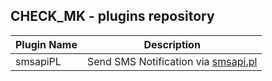 CHECK_MK - plugins repository
-------------

Plugin Name     | Description
-------- | ---
smsapiPL | Send SMS Notification via [smsapi.pl][1]

[1]: https://www.smsapi.pl/biblioteki
[2]: https://github.com/smsapi/smsapi-python-client
